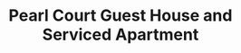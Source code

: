 ---
title: "Pearl Court Guest House and Serviced Apartment"
address: "11, Malone Road, Belfast, Co. Antrim, BT9 6RT"
tel: "028 9066 6145"
county: "Antrim"
category: "Bedandbreakfasts"
type: "Content"
lat: "054.5818180000"
lng: "-005.9378640000"
---